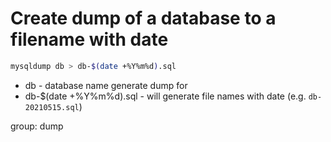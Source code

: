 # Create dump of a database to a filename with date

```bash
mysqldump db > db-$(date +%Y%m%d).sql
```

- db - database name generate dump for
- db-$(date +%Y%m%d).sql - will generate file names with date (e.g. ```db-20210515.sql```)

group: dump
